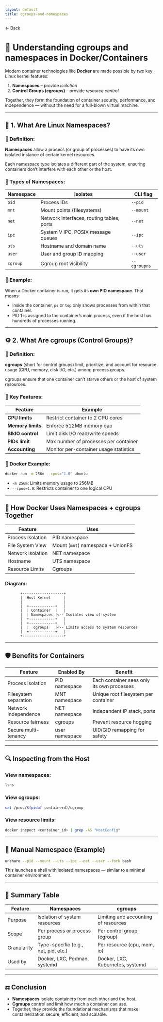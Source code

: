 ```yaml
---
layout: default
title: cgroups-and-namespaces 
---
```


<a href="https://anish7600.github.io/technical-writeups" style="text-decoration: none;">← Back</a>


# 🐳 Understanding cgroups and namespaces in Docker/Containers

Modern container technologies like **Docker** are made possible by two key Linux kernel features:

1. **Namespaces** – provide *isolation*
2. **Control Groups (cgroups)** – provide *resource control*

Together, they form the foundation of container security, performance, and independence — without the need for a full-blown virtual machine.

---

## 🧭 1. What Are Linux Namespaces?

### 🧠 Definition:

**Namespaces** allow a process (or group of processes) to have its own isolated instance of certain kernel resources.

Each namespace type isolates a different part of the system, ensuring containers don’t interfere with each other or the host.

### 📂 Types of Namespaces:

| Namespace | Isolates                                  | CLI flag     |
| --------- | ----------------------------------------- | ------------ |
| `pid`     | Process IDs                               | `--pid`      |
| `mnt`     | Mount points (filesystems)                | `--mount`    |
| `net`     | Network interfaces, routing tables, ports | `--net`      |
| `ipc`     | System V IPC, POSIX message queues        | `--ipc`      |
| `uts`     | Hostname and domain name                  | `--uts`      |
| `user`    | User and group ID mapping                 | `--user`     |
| `cgroup`  | Cgroup root visibility                    | `--cgroupns` |

### 🧪 Example:

When a Docker container is run, it gets its **own PID namespace**. That means:

* Inside the container, `ps` or `top` only shows processes from within that container.
* PID 1 is assigned to the container’s main process, even if the host has hundreds of processes running.

---

## ⚙️ 2. What Are cgroups (Control Groups)?

### 🧠 Definition:

**cgroups** (short for control groups) limit, prioritize, and account for resource usage (CPU, memory, disk I/O, etc.) among process groups.

cgroups ensure that one container can't starve others or the host of system resources.

### 📂 Key Features:

| Feature           | Example                                |
| ----------------- | -------------------------------------- |
| **CPU limits**    | Restrict container to 2 CPU cores      |
| **Memory limits** | Enforce 512MB memory cap               |
| **BlkIO control** | Limit disk I/O read/write speeds       |
| **PIDs limit**    | Max number of processes per container  |
| **Accounting**    | Monitor per-container usage statistics |

### 🧪 Docker Example:

```bash
docker run -m 256m --cpus="1.0" ubuntu
```

* `-m 256m`: Limits memory usage to 256MB
* `--cpus=1.0`: Restricts container to one logical CPU

---

## 🔩 How Docker Uses Namespaces + cgroups Together

| Feature           | Uses                              |
| ----------------- | --------------------------------- |
| Process Isolation | PID namespace                     |
| File System View  | Mount (`mnt`) namespace + UnionFS |
| Network Isolation | NET namespace                     |
| Hostname          | UTS namespace                     |
| Resource Limits   | Cgroups                           |

### Diagram:

```
       +-------------------+
       |  Host Kernel      |
       |                   |
       |  +------------+   |
       |  | Container  |   |
       |  | Namespaces |<-- Isolates view of system
       |  +------------+   |
       |  +------------+   |
       |  |  cgroups   |<-- Limits access to system resources
       |  +------------+   |
       +-------------------+
```

---

## 🛡️ Benefits for Containers

| Feature               | Enabled By     | Benefit                                    |
| --------------------- | -------------- | ------------------------------------------ |
| Process isolation     | PID namespace  | Each container sees only its own processes |
| Filesystem separation | MNT namespace  | Unique root filesystem per container       |
| Network independence  | NET namespace  | Independent IP stack, ports                |
| Resource fairness     | cgroups        | Prevent resource hogging                   |
| Secure multi-tenancy  | user namespace | UID/GID remapping for safety               |

---

## 🔍 Inspecting from the Host

### View namespaces:

```bash
lsns
```

### View cgroups:

```bash
cat /proc/$(pidof containerd)/cgroup
```

### View resource limits:

```bash
docker inspect <container_id> | grep -A5 "HostConfig"
```

---

## 🧪 Manual Namespace (Example)

```bash
unshare --pid --mount --uts --ipc --net --user --fork bash
```

This launches a shell with isolated namespaces — similar to a minimal container environment.

---

## 📌 Summary Table

| Feature     | Namespaces                           | cgroups                              |
| ----------- | ------------------------------------ | ------------------------------------ |
| Purpose     | Isolation of system resources        | Limiting and accounting of resources |
| Scope       | Per process or process group         | Per control group (cgroup)           |
| Granularity | Type-specific (e.g., net, pid, etc.) | Per resource (cpu, mem, io)          |
| Used by     | Docker, LXC, Podman, systemd         | Docker, LXC, Kubernetes, systemd     |

---

## 🔚 Conclusion

* **Namespaces** isolate containers from each other and the host.
* **Cgroups** control and limit how much a container can use.
* Together, they provide the foundational mechanisms that make containerization secure, efficient, and scalable.
